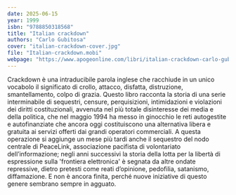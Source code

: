 ```yaml
---
date: 2025-06-15
year: 1999
isbn: "9788850318568"
title: "Italian crackdown"
authors: "Carlo Gubitosa"
cover: "italian-crackdown-cover.jpg"
file: "Italian-crackdown.mobi"
webpage: "https://www.apogeonline.com/libri/italian-crackdown-carlo-gubitosa/"
---
```


Crackdown è una intraducibile parola inglese che racchiude in un unico vocabolo il significato di crollo, attacco, disfatta, distruzione, smantellamento, colpo di grazia.
Questo libro racconta la storia di una serie interminabile di sequestri, censure, perquisizioni, intimidazioni e violazioni dei diritti costituzionali, avvenuta nel più totale disinteresse dei media e della politica, che nel maggio 1994 ha messo in ginocchio le reti autogestite e autofinanziate che ancora oggi costituiscono una alternativa libera e gratuita ai servizi offerti dai grandi operatori commerciali.
A questa operazione si aggiunge un mese più tardi anche il sequestro del nodo centrale di PeaceLink, associazione pacifista di volontariato dell’informazione; negli anni successivi la storia della lotta per la libertà di espressione sulla 'frontiera elettronica' è segnata da altre ondate repressive, dietro pretesti come reati d’opinione, pedofilia, satanismo, diffamazione.
E non è ancora finita, perché nuove iniziative di questo genere sembrano sempre in agguato.